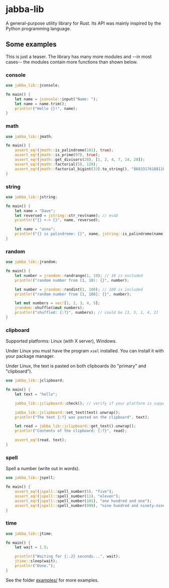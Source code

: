 # jabba-lib

A general-purpose utility library for Rust. Its API was mainly inspired by the
Python programming language.

## Some examples

This is just a teaser. The library has many more modules
and --in most cases-- the modules contain more functions than shown below.

### console

```rust
use jabba_lib::jconsole;

fn main() {
    let name = jconsole::input("Name: ");
    let name = name.trim();
    println!("Hello {}!", name);
}
```

### math

```rust
use jabba_lib::jmath;

fn main() {
    assert_eq!(jmath::is_palindrome(101), true);
    assert_eq!(jmath::is_prime(97), true);
    assert_eq!(jmath::get_divisors(28), [1, 2, 4, 7, 14, 28]);
    assert_eq!(jmath::factorial(5), 120);
    assert_eq!(jmath::factorial_bigint(33).to_string(), "8683317618811886495518194401280000000");
}
```

### string

```rust
use jabba_lib::jstring;

fn main() {
    let name = "Dave";
    let reversed = jstring::str_rev(name); // evaD
    println!("{} <-> {}", name, reversed);

    let name = "anna";
    println!("{} is palindrome: {}", name, jstring::is_palindrome(name));
}
```

### random

```rust
use jabba_lib::jrandom;

fn main() {
    let number = jrandom::randrange(1, 10); // 10 is excluded
    println!("random number from [1, 10): {}", number);

    let number = jrandom::randint(1, 100); // 100 is included
    println!("random number from [1, 100]: {}", number);

    let mut numbers = vec![1, 2, 3, 4, 5];
    jrandom::shuffle(&mut numbers);
    println!("shuffled: {:?}", numbers); // could be [3, 5, 1, 4, 2]
}
```

### clipboard

Supported platforms: Linux (with X server), Windows.

Under Linux you must have the program `xsel` installed.
You can install it with your package manager.

Under Linux, the text is pasted on both clipboards (to "primary" and "clipboard").

```rust
use jabba_lib::jclipboard;

fn main() {
    let text = "hello";

    jabba_lib::jclipboard::check(); // verify if your platform is supported

    jabba_lib::jclipboard::set_text(text).unwrap();
    println!("The text {:?} was pasted on the clipboard", text);

    let read = jabba_lib::jclipboard::get_text().unwrap();
    println!("Contents of the clipboard: {:?}", read);

    assert_eq!(read, text);
}
```

### spell

Spell a number (write out in words).

```rust
use jabba_lib::jspell;

fn main() {
    assert_eq!(jspell::spell_number(5), "five");
    assert_eq!(jspell::spell_number(11), "eleven");
    assert_eq!(jspell::spell_number(101), "one hundred and one");
    assert_eq!(jspell::spell_number(999), "nine hundred and ninety-nine");
}
```

### time

```rust
use jabba_lib::jtime;

fn main() {
    let wait = 1.5;

    println!("Waiting for {:.2} seconds...", wait);
    jtime::sleep(wait);
    println!("Done.");
}
```

See the folder [examples/](https://github.com/jabbalaci/jabba-lib/tree/main/examples)
for more examples.
